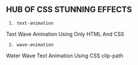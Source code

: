 ## HUB OF CSS STUNNING EFFECTS

     1. text-animation

Text Wave Animation Using Only HTML And CSS

     2. wave-animation

Water Wave Text Animation Using CSS clip-path

